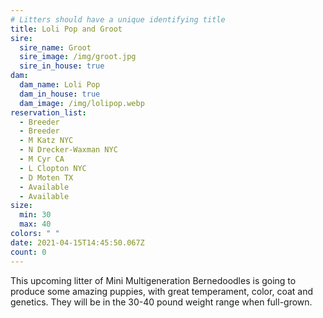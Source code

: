 ```yaml
---
# Litters should have a unique identifying title
title: Loli Pop and Groot
sire:
  sire_name: Groot
  sire_image: /img/groot.jpg
  sire_in_house: true
dam:
  dam_name: Loli Pop
  dam_in_house: true
  dam_image: /img/lolipop.webp
reservation_list:
  - Breeder
  - Breeder
  - M Katz NYC
  - N Drecker-Waxman NYC
  - M Cyr CA
  - L Clopton NYC
  - D Moten TX
  - Available
  - Available
size:
  min: 30
  max: 40
colors: " "
date: 2021-04-15T14:45:50.067Z
count: 0
---
```

This upcoming litter of Mini Multigeneration Bernedoodles is going to produce some amazing puppies, with great temperament, color, coat and genetics. They will be in the 30-40 pound weight range when full-grown.